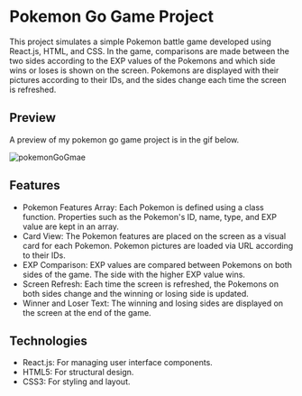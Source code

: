 # Pokemon Go Game Project
This project simulates a simple Pokemon battle game developed using React.js, HTML, and CSS. In the game, comparisons are made between the two sides according to the EXP values ​​of the Pokemons and which side wins or loses is shown on the screen. Pokemons are displayed with their pictures according to their IDs, and the sides change each time the screen is refreshed.
## Preview
A preview of my pokemon go game project is in the gif below.

![pokemonGoGmae](https://github.com/user-attachments/assets/a5f7d099-0a13-45af-a7ac-87f9bdcf1055)

## Features
* Pokemon Features Array: Each Pokemon is defined using a class function. Properties such as the Pokemon's ID, name, type, and EXP value are kept in an array.
* Card View: The Pokemon features are placed on the screen as a visual card for each Pokemon. Pokemon pictures are loaded via URL according to their IDs.
* EXP Comparison: EXP values ​​are compared between Pokemons on both sides of the game. The side with the higher EXP value wins.
* Screen Refresh: Each time the screen is refreshed, the Pokemons on both sides change and the winning or losing side is updated.
* Winner and Loser Text: The winning and losing sides are displayed on the screen at the end of the game.
## Technologies
* React.js: For managing user interface components.
* HTML5: For structural design.
* CSS3: For styling and layout.
